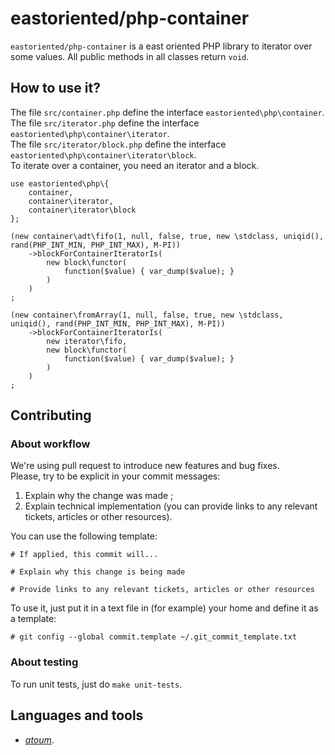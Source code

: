 # eastoriented/php-container

`eastoriented/php-container` is a east oriented PHP library to iterator over some values.
All public methods in all classes return `void`.

## How to use it?

The file `src/container.php` define the interface `eastoriented\php\container`.  
The file `src/iterator.php` define the interface `eastoriented\php\container\iterator`.  
The file `src/iterator/block.php` define the interface `eastoriented\php\container\iterator\block`.  
To iterate over a container, you need an iterator and a block.

```
use eastoriented\php\{
	container,
	container\iterator,
	container\iterator\block
};

(new container\adt\fifo(1, null, false, true, new \stdclass, uniqid(), rand(PHP_INT_MIN, PHP_INT_MAX), M-PI))
	->blockForContainerIteratorIs(
		new block\functor(
			function($value) { var_dump($value); }
		)
	)
;

(new container\fromArray(1, null, false, true, new \stdclass, uniqid(), rand(PHP_INT_MIN, PHP_INT_MAX), M-PI))
	->blockForContainerIteratorIs(
		new iterator\fifo,
		new block\functor(
			function($value) { var_dump($value); }
		)
	)
;
```

## Contributing

### About workflow

We're using pull request to introduce new features and bug fixes.  
Please, try to be explicit in your commit messages:

1. Explain why the change was made ;
2. Explain technical implementation (you can provide links to any relevant tickets, articles or other resources).

You can use the following template:

```
# If applied, this commit will...

# Explain why this change is being made

# Provide links to any relevant tickets, articles or other resources
```

To use it, just put it in a text file in (for example) your home and define it as a template:

```
# git config --global commit.template ~/.git_commit_template.txt
```

### About testing

To run unit tests, just do `make unit-tests`.

## Languages and tools

- [*atoum*](http://docs.atoum.org).
